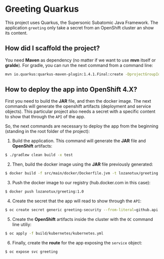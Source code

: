 # Greeting Quarkus

This project uses Quarkus, the Supersonic Subatomic Java Framework. The application `greeting` only take a secret from an OpenShift cluster an show its content.

## How did I scaffold the project?

You need **Maven** as dependency (no matter if we want to use **mvn** itself or **gralde**). For gradle, you can run the next command from a command line:
```bash
mvn io.quarkus:quarkus-maven-plugin:1.4.1.Final:create -DprojectGroupId=com.redhat -DprojectArtifactId=greeting -DclassName="com.redhat.greeting.GreetingResource" -Dpath="/hello" -DbuildTool=gradle
```

## How to deploy the app into OpenShift 4.X?

First you need to build the **JAR** file, and then the docker image. The next commands will generate the openshift artifacts (deployment and service objects). This particular project also needs a secret with a specific content to show that through the `API` of the app.

So, the next commands are necessary to deploy the app from the beginning (standing in the root folder of the project):

1. Build the application. This command will generate the **JAR** file and **OpenShift** artifacts:
```bash
$ ./gradlew clean build -x test
```
2. Then, build the docker image using the **JAR** file previously generated:
```bash
$ docker build -f src/main/docker/Dockerfile.jvm -t lozanotux/greeting:1.0 .
```
3. Push the docker image to our registry (hub.docker.com in this case):
```bash
$ docker push lozanotux/greeting:1.0
```
4. Create the secret that the app will read to show through the `API`:
```bash
$ oc create secret generic greeting-security --from-literal=github.api.key.token=eyJhbGci0NFtZSI6IpMeQssw5c
```
5. Create the **OpenShift** artifacts inside the cluster with the `OC` command line utiliy:
```bash
$ oc apply -f build/kubernetes/kubernetes.yml
```
6. Finally, create the **route** for the app exposing the `service` object:
```bash
$ oc expose svc greeting
```


